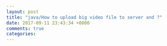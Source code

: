 ```yaml
---
layout: post
title: "java/How to upload big video file to server and ?"
date: 2017-09-11 23:43:34 +0800
comments: true
categories: 
---
```



